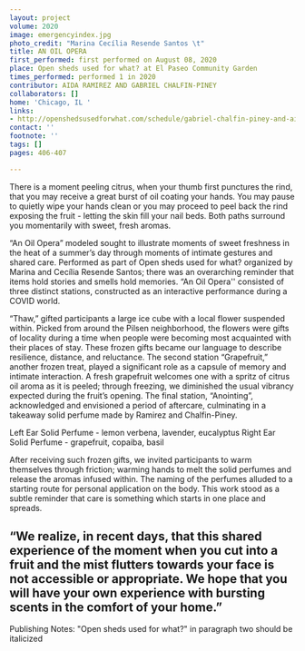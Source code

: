 ```yaml
---
layout: project
volume: 2020
image: emergencyindex.jpg
photo_credit: "Marina Cecília Resende Santos \t"
title: AN OIL OPERA
first_performed: first performed on August 08, 2020
place: Open sheds used for what? at El Paseo Community Garden
times_performed: performed 1 in 2020
contributor: AIDA RAMIREZ AND GABRIEL CHALFIN-PINEY
collaborators: []
home: 'Chicago, IL '
links:
- http://openshedsusedforwhat.com/schedule/gabriel-chalfin-piney-and-aida-ramirez-an-oil-opera
contact: ''
footnote: ''
tags: []
pages: 406-407

---
```


There is a moment peeling citrus, when your thumb first punctures the rind, that you may receive a great burst of oil coating your hands. You may pause to quietly wipe your hands clean or you may proceed to peel back the rind exposing the fruit - letting the skin fill your nail beds. Both paths surround you momentarily with sweet, fresh aromas.

“An Oil Opera” modeled sought to illustrate moments of sweet freshness in the heat of a summer’s day through moments of intimate gestures and shared care. Performed as part of Open sheds used for what? organized by Marina and Cecília Resende Santos; there was an overarching reminder that items hold stories and smells hold memories. “An Oil Opera'' consisted of three distinct stations, constructed as an interactive performance during a COVID world.

“Thaw,” gifted participants a large ice cube with a local flower suspended within. Picked from around the Pilsen neighborhood, the flowers were gifts of locality during a time when people were becoming most acquainted with their places of stay. These frozen gifts became our language to describe resilience, distance, and reluctance. The second station “Grapefruit,” another frozen treat, played a significant role as a capsule of memory and intimate interaction. A fresh grapefruit welcomes one with a spritz of citrus oil aroma as it is peeled; through freezing, we diminished the usual vibrancy expected during the fruit’s opening. The final station, “Anointing”, acknowledged and envisioned a period of aftercare, culminating in a takeaway solid perfume made by Ramirez and Chalfin-Piney. 

Left Ear Solid Perfume - lemon verbena, lavender, eucalyptus
Right Ear Solid Perfume - grapefruit, copaiba, basil 

After receiving such frozen gifts, we invited participants to warm themselves through friction; warming hands to melt the solid perfumes and release the aromas infused within. The naming of the perfumes alluded to a starting route for personal application on the body. This work stood as a subtle reminder that care is something which starts in one place and spreads. 

“We realize, in recent days, that this shared experience of the moment when you cut into a fruit and the mist flutters towards your face is not accessible or appropriate. We hope that you will have your own experience with bursting scents in the comfort of your home.”
---------------


Publishing Notes:
"Open sheds used for what?" in paragraph two should be italicized 
